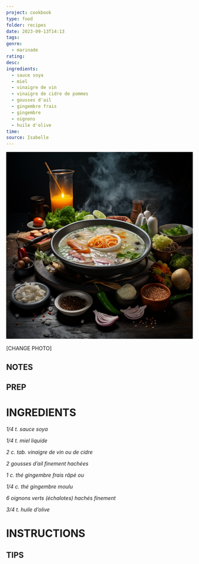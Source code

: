 ```yaml
---
project: cookbook
type: food
folder: recipes
date: 2023-09-13T14:13
tags: 
genre:
  - marinade
rating: 
desc: 
ingredients:
  - sauce soya
  - miel
  - vinaigre de vin
  - vinaigre de cidre de pommes
  - gousses d'ail
  - gingembre frais
  - gingembre
  - oignons
  - huile d'olive
time: 
source: Isabelle
---
```


![IMAGE](_default.png)


[CHANGE PHOTO]


## NOTES




## PREP


# INGREDIENTS

_1/4 t. sauce soya_

_1/4 t. miel liquide_

_2 c. tab. vinaigre de vin ou de cidre_

_2 gousses d’ail finement hachées_

_1 c. thé gingembre frais râpé ou_

_1/4 c. thé gingembre moulu_

_6 oignons verts (échalotes) hachés_
_finement_

_3/4 t. huile d’olive_


# INSTRUCTIONS


## TIPS




